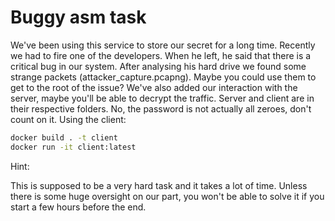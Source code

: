 # Buggy asm task

We've been using this service to store our secret for a long time. Recently we had to fire one of the developers. When he left, he said that there is a critical bug in our system. After analysing his hard drive we found some strange packets (attacker_capture.pcapng). Maybe you could use them to get to the root of the issue? We've also added our interaction with the server, maybe you'll be able to decrypt the traffic.  Server and client are in their respective folders. No, the password is not actually all zeroes, don't count on it. Using the client:

```bash
docker build . -t client
docker run -it client:latest
```

Hint:

This is supposed to be a very hard task and it takes a lot of time. Unless there is some huge oversight on our part, you won't be able to solve it if you start a few hours before the end.
